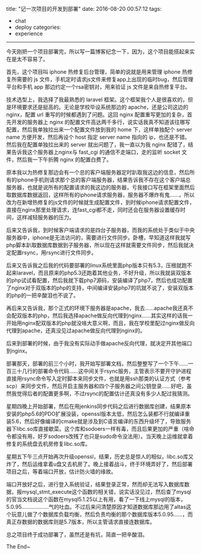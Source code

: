 title: "记一次项目的开发到部署"
date: 2016-08-20 00:57:12
tags:
- chat
- deploy
categories:
- experience
---

今天刚把一个项目部署完，所以写一篇博客纪念一下，因为，这个项目能搭起来实在是太不容易了。

首先，这个项目叫 iphone 热修复后台管理，简单的说就是用来管理 iphone 热修复所需要的 js 文件，手机定时请求js文件来修复app上出现的临时bug，然后管理平台和手机 app 那边约定一个rsa密钥对，用来验证 js 文件是来自热修复平台。

技术选型上，我选择了我最熟悉的 laravel 框架。这个框架我个人是很喜欢的，但是环境要求还是挺高的。无论是学校毕设系统那边的 apache，还是公司这边的 nginx，配置 url 重写的时候都遇到了问题。这回 nginx 配置重写更加的复杂，首先开发的服务器上 nginx 的配置文件高达两千多行，说实话我真不知道该往哪写配置，然后我单独拉出来一个配置文件放到我的 home 下，这样单独配个 server name 方便开发，然后再设个 host 指定 server name 指向的 ip，也还是不错。然后我在配置单独拉出来的 server 就出问题了，我一直以为我 nginx 配错了，结果告诉我这个服务器上nginx与 fast_cgi 的通信不走端口，走的监听 socket 文件，然后我一下午折腾 nginx 的配置白费了。

原本我以为热修复那边会有一个总的客户端服务器定时趴取我这边的信息，然后所有的iphone手机则请求那个总的客户端服务器，结果告诉我不存在这个客户端总服务器，也就是说所有的配置请求的我这边的服务器，亏我接口写在框架里面然后取数据库数据返回，这样所有的iphone请求服务器，服务器不爆炸有鬼……，所以改为在新增热修复的js文件的时候就生成配置文件，到时候iphone请求配置文件，直接在nginx那里处理请求，连fast_cgi都不走，同时还会在服务器设置缓存时间，这样减轻服务器的压力。

后来又告诉我，到时候客户端请求的是四台子服务器，而我的系统处于类似于中央服务器中，iphone是无法访问的，需要进行文件同步。卧槽，早知道这样我就写php脚本趴取数据库数据到子服务器，所以现在这样就需要文件同步，然后我就决定配置rsync，用rsync进行文件同步。

后来又告诉我之后我的代码要部署的linux系统里面php版本只有5.3，压根就跑不起来laravel，而且原来的php5.3还跑着其他业务，不好升级，所以我就装双版本的php试试看配置，然后我就下载php7源码，安装编译了php7，然后也成功配置了nginx对于双版本的php的支持，中间编译安装php7的坑就不说了，安装双版本的php的一把辛酸泪也不说了。

再后来又告诉我，那个正式的环境下服务器是apache，我去……apache我还真不会配双版本的php，然后我选择apache做反向代理到nginx……其实这样的话我一开始用nginx配双版本的php就没啥大意义啊，而且，我在学校里配过nginx做反向代理到apache，还真没见过apache做反向代理到nginx的。

后来到部署的时候，由于我没有实际动手做apache反向代理，就决定开其他端口到nginx。

部署那天，部署的前三个小时，我开始写部署文档，然后整整写了一个下午……一百三十几行的部署命令代码……这中间关于rsync服务，主管表示不要开守护进程直接用rsync命令写入定时脚本来同步文件，也就是用ssh那类的认证方式（参考scp）来同步文件，然后开启主服务器和四个子服务器之间公钥登录……好吧，虽然我觉得后者的配置更多啊，不过rsync的配置估计还真没有多少人配过我猜测。

星期四晚上开始部署，然后在用jenkins同步代码之后进行数据库创建，结果原本安装的php5.6的PDO扩展没装，openssl版本太低，然后怎么装都不行就编译重装5.6，然后好像编译的cmake就是涉及到C语言编译的东西升级坏了，导致服务器下libc.so库直接歇菜。这个库和sodoers一样有毒，而且后果更加的严重（啥命令都没有用，好歹sodoers改残了也只是sudo命令没法用）。当天晚上运维就拿着修复的系统盘去机房修复libc.so库。

星期五下午三点开始再次升级openssl，结果，历史总是惊人的相似，libc.so库又炸了，然后运维拿着u盘又去机房了。晚上接着战斗，终于环境弄好了，然后部署项目之后，等着端口开放，估计防火墙的缘故。

端口开放好之后，进行登入系统验证，结果登录正常，然而却无法写入数据库数据，报mysql_stmt_execute这个函数的相关错，说实话没见过，然后查了mysql的官当文档说这个函数在mysql5.1.25以上有用，看了一下线上mysql的版本，5.0.95………………气的吐血。不过后来问清楚原因才知道数据库那边用了altas这个玩意儿做了个数据库负载均衡，然后负责均衡的那个数据库版本5.0.95……，而真正存数据的数据库则是5.7版本，所以主管请求直接连数据库。

总之项目终于成功部署了，虽然还是有坑，简直一把辛酸泪。

The End~
